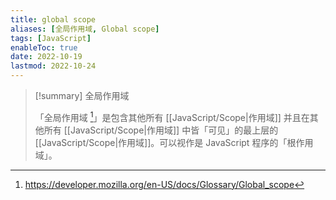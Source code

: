 ```yaml
---
title: global scope
aliases: [全局作用域, Global scope]
tags: [JavaScript]
enableToc: true
date: 2022-10-19
lastmod: 2022-10-24
---
```


> [!summary] 全局作用域
>
>「全局作用域 [^1]」是包含其他所有 [[JavaScript/Scope|作用域]] 并且在其他所有 [[JavaScript/Scope|作用域]] 中皆「可见」的最上层的 [[JavaScript/Scope|作用域]]。可以视作是 JavaScript 程序的「根作用域」。

[^1]:<https://developer.mozilla.org/en-US/docs/Glossary/Global_scope>
